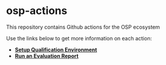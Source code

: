 # osp-actions

This repository contains Github actions for the OSP ecosystem

Use the links below to get more information on each action:

- [__Setup Qualification Environment__](./setup-qualification-environment/README.md)
- [__Run an Evaluation Report__](./report-evaluation.md)
